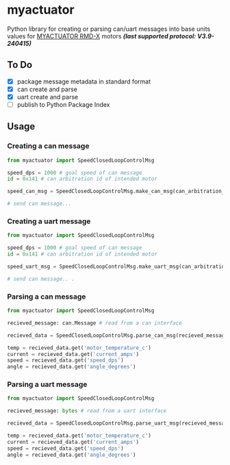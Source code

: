 # myactuator
Python library for creating or parsing can/uart messages into base units values for [MYACTUATOR RMD-X](https://www.myactuator.com/downloads-x-series) motors <i><b> (last supported protocol: V3.9-240415)</b></i>

## To Do
- [x] package message metadata in standard format
- [x] can create and parse
- [x] uart create and parse
- [ ] publish to Python Package Index

## Usage

### Creating a can message
```python
from myactuator import SpeedClosedLoopControlMsg

speed_dps = 1000 # goal speed of can message 
id = 0x141 # can arbitration id of intended motor

speed_can_msg = SpeedClosedLoopControlMsg.make_can_msg(can_arbitration_id,speed_dps)

# send can message...
```

### Creating a uart message
```python
from myactuator import SpeedClosedLoopControlMsg

speed_dps = 1000 # goal speed of can message 
id = 0x141 # can arbitration id of intended motor

speed_uart_msg = SpeedClosedLoopControlMsg.make_uart_msg(can_arbitration_id,speed_dps)

# send can message.. .
```

### Parsing a can message
```python
from myactuator import SpeedClosedLoopControlMsg

recieved_message: can.Message # read from a can interface

recieved_data = SpeedClosedLoopControlMsg.parse_can_msg(recieved_message)

temp = recieved_data.get('motor_temperature_c')
current = recieved_data.get('current_amps')
speed = recieved_data.get('speed_dps')
angle = recieved_data.get('angle_degrees')
```

### Parsing a uart message
```python
from myactuator import SpeedClosedLoopControlMsg

recieved_message: bytes # read from a uart interface

recieved_data = SpeedClosedLoopControlMsg.parse_uart_msg(recieved_message)

temp = recieved_data.get('motor_temperature_c')
current = recieved_data.get('current_amps')
speed = recieved_data.get('speed_dps')
angle = recieved_data.get('angle_degrees')
```
